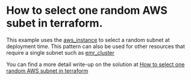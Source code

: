 
# How to select one random AWS subet in terraform.

This example uses the [aws_instance](https://www.terraform.io/docs/providers/aws/r/instance.html) to select a random subnet at deployment time.  This pattern can also be used for other resources that require a single subnet such as [emr_cluster](https://www.terraform.io/docs/providers/aws/r/emr_cluster.html)

You can find a more detail write-up on the solution at [How to select one random AWS subnet in terraform](https://www.daringway.com/how-to-select-one-random-aws-subnet-in-terraform/)